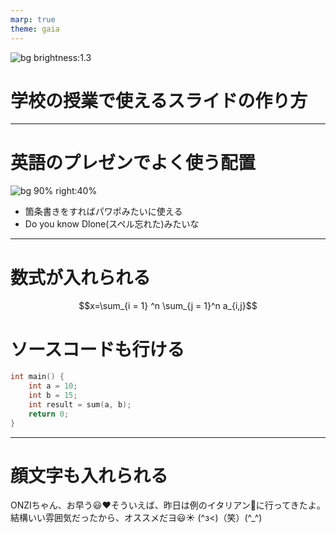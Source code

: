 ```yaml
---
marp: true
theme: gaia
---
```

<!--
_color: white
_footer: 'Photo by pixabay https://pixabay.com/ja/photos/%E6%97%A5%E3%81%AE%E5%87%BA-%E7%89%A7%E8%8D%89%E5%9C%B0-%E3%83%84%E3%83%AA%E3%83%BC-%E6%97%A5%E6%B2%A1-5643811/'
-->
![bg brightness:1.3](https://cdn.pixabay.com/photo/2020/10/10/17/53/sunrise-5643811_960_720.jpg)

# 学校の授業で使えるスライドの作り方

---
# 英語のプレゼンでよく使う配置
<!--
_footer: 'Photo by いらすとや https://www.irasutoya.com/2020/10/blog-post_78.html'
-->
![bg 90% right:40%](https://1.bp.blogspot.com/-gjtIPks2W4E/X1CLXqYavVI/AAAAAAABa8c/aJTo6R3x_Mkte16xkOn2We2GUwOQiznlQCNcBGAsYHQ/s1600/saigai_drone_ukiwa.png)
- 箇条書きをすればパワポみたいに使える 
- Do you know Dlone(スペル忘れた)みたいな
---
# 数式が入れられる

$$x=\sum_{i = 1} ^n \sum_{j = 1}^n a_{i,j}$$

# ソースコードも行ける

``` C
int main() {
    int a = 10;
    int b = 15;
    int result = sum(a, b);
    return 0;
}
```

---
<!--
_backgroundcolor: blue
_footer: 'Genelated by https://oji.netlify.app/'
-->
# 顔文字も入れられる
ONZIちゃん、お早う:smiley::heart:そういえば、昨日は例のイタリアン:spaghetti:に行ってきたよ。結構いい雰囲気だったから、オススメだヨ:smiley:☀ (^з<)（笑）(^_^)
